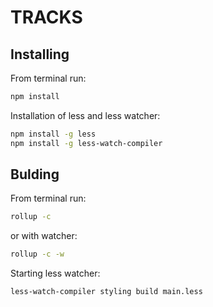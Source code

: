 # TRACKS

## Installing
From terminal run:
```sh
npm install
```

Installation of less and less watcher:
```sh
npm install -g less
npm install -g less-watch-compiler
```

## Bulding
From terminal run:
```sh
rollup -c
```

or with watcher:
```sh
rollup -c -w
```

Starting less watcher:
```sh
less-watch-compiler styling build main.less
```